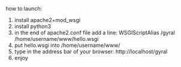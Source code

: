how to launch:
1. install apache2+mod_wsgi
2. install python3
3. in the end of apache2.conf file add a line:
WSGIScriptAlias /gyral /home/username/www/hello.wsgi
4. put hello.wsgi into /home/username/www/
5. type in the address bar of your browser:
http://localhost/gyral
6. enjoy
